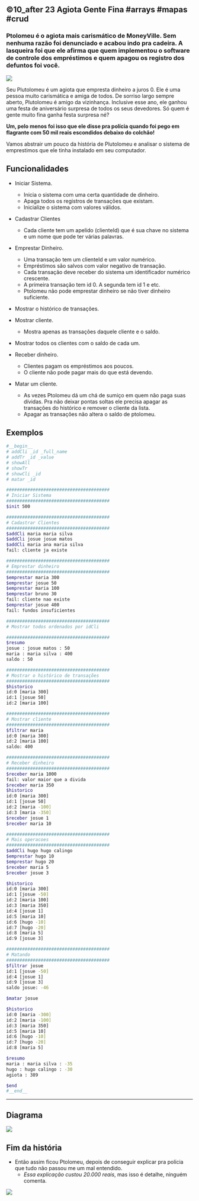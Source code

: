 ## ©10_after 23 Agiota Gente Fina #arrays #mapas #crud
### Ptolomeu é o agiota mais carismático de MoneyVille. Sem nenhuma razão foi denunciado e acabou indo pra cadeira. A lasqueira foi que ele afirma que quem implementou o software de controle dos empréstimos e quem apagou os registro dos defuntos foi você.
![](figura.jpg)

Seu Plutolomeu é um agiota que empresta dinheiro a juros 0. Ele é uma pessoa muito carismática e amiga de todos. De sorriso largo sempre aberto, Plutolomeu é amigo da vizinhança. Inclusive esse ano, ele ganhou uma festa de aniversário surpresa de todos os seus devedores. Só quem é gente muito fina ganha festa surpresa né?

**Um, pelo menos foi isso que ele disse pra polícia quando foi pego em flagrante com 50 mil reais escondidos debaixo do colchão!**

Vamos abstrair um pouco da história de Plutolomeu e analisar o sistema de emprestimos que ele tinha instalado em seu computador.

## Funcionalidades

- Iniciar Sistema.
    - Inicia o sistema com uma certa quantidade de dinheiro.
    - Apaga todos os registros de transações que existam.
    - Inicialize o sistema com valores válidos.

- Cadastrar Clientes
    - Cada cliente tem um apelido (clienteId) que é sua chave no sistema e um nome que pode ter várias palavras.

- Emprestar Dinheiro.
    - Uma transação tem um clienteId e um valor numérico.
    - Empréstimos são salvos com valor negativo de transação.
    - Cada transação deve receber do sistema um identificador numérico crescente.
    - A primeira transação tem id 0. A segunda tem id 1 e etc.
    - Ptolomeu não pode emprestar dinheiro se não tiver dinheiro suficiente.
- Mostrar o histórico de transações.
- Mostrar cliente. 
    - Mostra apenas as transações daquele cliente e o saldo.
- Mostrar todos os clientes com o saldo de cada um.

- Receber dinheiro.
    - Clientes pagam os empréstimos aos poucos.
    - O cliente não pode pagar mais do que está devendo.

- Matar um cliente.    
    - As vezes Ptolomeu dá um chá de sumiço em quem não paga suas dívidas. Pra não deixar pontas soltas ele precisa apagar as transações do histórico e remover o cliente da lista. 
    - Apagar as transações não altera o saldo de ptolomeu.


## Exemplos

```bash
#__begin__
# addCli _id _full_name
# addTr _id _value
# showAll
# showTr
# showCli _id
# matar _id

#######################################
# Iniciar Sistema
#######################################
$init 500

#######################################
# Cadastrar Clientes
#######################################
$addCli maria maria silva
$addCli josue josue matos
$addCli maria ana maria silva
fail: cliente ja existe

#######################################
# Emprestar dinheiro
#######################################
$emprestar maria 300
$emprestar josue 50
$emprestar maria 100
$emprestar bruno 30
fail: cliente nao existe
$emprestar josue 400
fail: fundos insuficientes

#######################################
# Mostrar todos ordenados por idCli

#######################################
$resumo
josue : josue matos : 50
maria : maria silva : 400
saldo : 50

#######################################
# Mostrar o histórico de transações
#######################################
$historico
id:0 [maria 300]
id:1 [josue 50]
id:2 [maria 100]

#######################################
# Mostrar cliente
#######################################
$filtrar maria
id:0 [maria 300]
id:2 [maria 100]
saldo: 400

#######################################
# Receber dinheiro
#######################################
$receber maria 1000
fail: valor maior que a divida
$receber maria 350
$historico
id:0 [maria 300]
id:1 [josue 50]
id:2 [maria -100]
id:3 [maria -350]
$receber josue 1
$receber maria 10

#######################################
# Mais operacoes
#######################################
$addCli hugo hugo calingo
$emprestar hugo 10
$emprestar hugo 20
$receber maria 5
$receber josue 3

$historico
id:0 [maria 300]
id:1 [josue -50]
id:2 [maria 100]
id:3 [maria 350]
id:4 [josue 1]
id:5 [maria 10]
id:6 [hugo -10]
id:7 [hugo -20]
id:8 [maria 5]
id:9 [josue 3]

#######################################
# Matando
#######################################
$filtrar josue
id:1 [josue -50]
id:4 [josue 1]
id:9 [josue 3]
saldo josue: -46

$matar josue

$historico
id:0 [maria -300]
id:2 [maria -100]
id:3 [maria 350]
id:5 [maria 10]
id:6 [hugo -10]
id:7 [hugo -20]
id:8 [maria 5]

$resumo
maria : maria silva : -35
hugo : hugo calingo : -30
agiota : 389

$end
#__end__
```

***
## Diagrama
![](diagrama.png)

## Fim da história

- Então assim ficou Ptolomeu, depois de conseguir explicar pra polícia que tudo não passou me um mal entendido. 
    - *Essa explicação custou 20.000 reais*, mas isso é detalhe, ninguém comenta.

![](ptolomeu.jpg)
